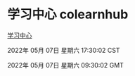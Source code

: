 # 学习中心 colearnhub
[学习中心](http://59.174.24.229:56308/colearnhub/)

2022年 05月 07日 星期六 17:30:02 CST

2022年 05月 07日 星期六 09:30:02 GMT
